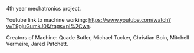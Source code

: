 4th year mechatronics project.

Youtube link to machine working: https://www.youtube.com/watch?v=T9pjuGumkJ0&frags=pl%2Cwn.

Creators of Machine: Quade Butler, Michael Tucker, Christian Boin, Mitchell Vermeire, Jared Patchett.
